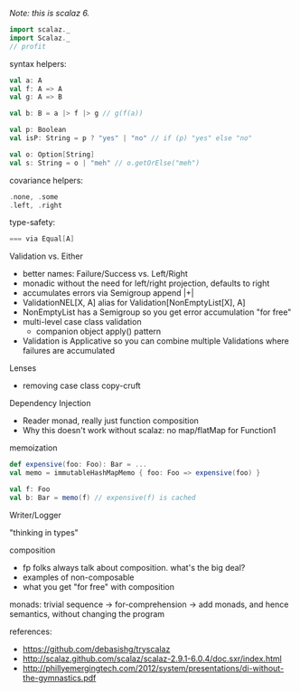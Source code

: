 _Note: this is scalaz 6._

```scala
import scalaz._
import Scalaz._
// profit
```

syntax helpers: 

```scala
val a: A
val f: A => A
val g: A => B

val b: B = a |> f |> g // g(f(a))

val p: Boolean
val isP: String = p ? "yes" | "no" // if (p) "yes" else "no"

val o: Option[String]
val s: String = o | "meh" // o.getOrElse("meh")
```

covariance helpers: 
```scala
.none, .some
.left, .right
```

type-safety:
```scala
=== via Equal[A]
```

Validation vs. Either
 * better names: Failure/Success vs. Left/Right
 * monadic without the need for left/right projection, defaults to right
 * accumulates errors via Semigroup append |+|
 * ValidationNEL[X, A] alias for Validation[NonEmptyList[X], A]
 * NonEmptyList has a Semigroup so you get error accumulation "for free"
 * multi-level case class validation
   * companion object apply() pattern
 * Validation is Applicative so you can combine multiple Validations where failures are accumulated

Lenses
 * removing case class copy-cruft

Dependency Injection
 * Reader monad, really just function composition
 * Why this doesn't work without scalaz: no map/flatMap for Function1

memoization
```scala
def expensive(foo: Foo): Bar = ...
val memo = immutableHashMapMemo { foo: Foo => expensive(foo) }

val f: Foo
val b: Bar = memo(f) // expensive(f) is cached
```

Writer/Logger

"thinking in types"

composition
 * fp folks always talk about composition. what's the big deal? 
 * examples of non-composable
 * what you get "for free" with composition

monads: trivial sequence -> for-comprehension -> add monads, and hence semantics, without changing the program

references:
 * https://github.com/debasishg/tryscalaz
 * http://scalaz.github.com/scalaz/scalaz-2.9.1-6.0.4/doc.sxr/index.html
 * http://phillyemergingtech.com/2012/system/presentations/di-without-the-gymnastics.pdf
